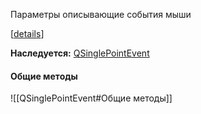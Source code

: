 Параметры описывающие события мыши 

[[details](https://doc.qt.io/qt-6/qmouseevent.html#details)]

**Наследуется:** [QSinglePointEvent](QSinglePointEvent.md)

#### Общие методы
![[QSinglePointEvent#Общие методы]]